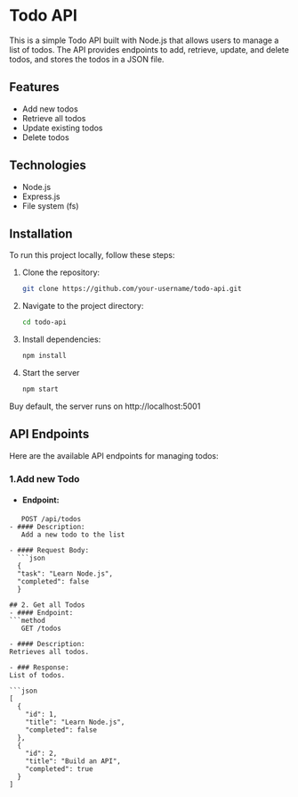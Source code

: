 # Todo API

This is a simple Todo API built with Node.js that allows users to manage a list of todos. The API provides endpoints to add, retrieve, update, and delete todos, and stores the todos in a JSON file.

## Features

- Add new todos
- Retrieve all todos
- Update existing todos
- Delete todos

## Technologies

- Node.js
- Express.js
- File system (fs)

## Installation

To run this project locally, follow these steps:

1. Clone the repository:

   ```bash
   git clone https://github.com/your-username/todo-api.git

2. Navigate to the project directory:
   ```bash
   cd todo-api
   
3. Install dependencies:
   ```bash
   npm install

4. Start the server
   ```bash
   npm start

Buy default, the server runs on http://localhost:5001

## API Endpoints
Here are the available API endpoints for managing todos:
### 1.Add new Todo
- #### Endpoint:
```method
   POST /api/todos
- #### Description:
   Add a new todo to the list

- #### Request Body:
  ```json
  {
  "task": "Learn Node.js",
  "completed": false
  }
  
## 2. Get all Todos
- #### Endpoint:
```method
   GET /todos

- #### Description:
Retrieves all todos.

- ### Response:
List of todos.

```json
[
  {
    "id": 1,
    "title": "Learn Node.js",
    "completed": false
  },
  {
    "id": 2,
    "title": "Build an API",
    "completed": true
  }
]

